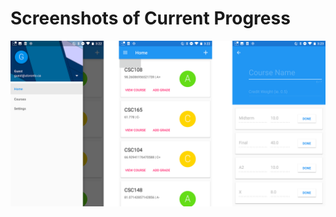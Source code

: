 # Screenshots of Current Progress 
![alt text](https://github.com/tash-had/UofTStudent/blob/master/screenshots/ss1.png "Screenshots of current progress.")
